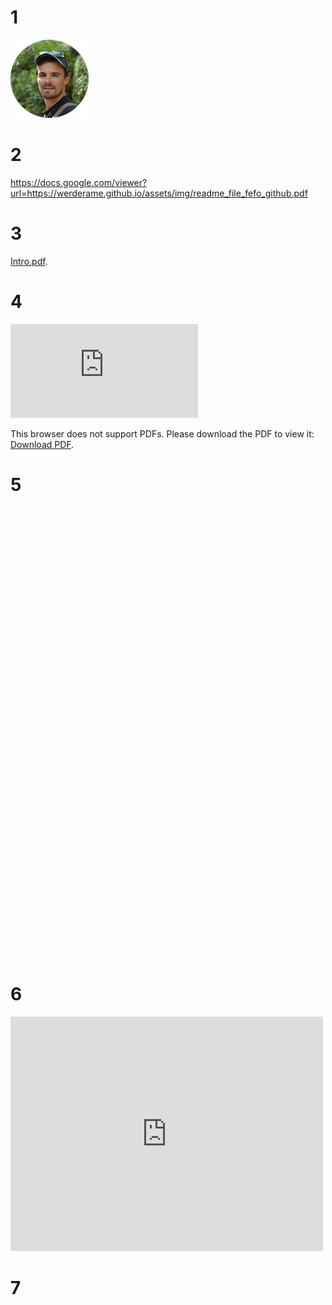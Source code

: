 # 1
<a href="werderame.github.io/assets/img/readme_file_fefo_github.pdf" class="image fit"><img src="assets/img/filippo-profile-picture-small.png" alt="" type="application/pdf"></a>

# 2
https://docs.google.com/viewer?url=https://werderame.github.io/assets/img/readme_file_fefo_github.pdf

# 3
[Intro.pdf](http://werderame.github.io/assets/img/readme_file_fefo_github.pdf).

# 4
<object data="https://werderame.github.io/assets/img/readme_file_fefo_github.pdf" type="application/pdf" width="700px" height="700px">
    <embed src="https://werderame.github.io/assets/img/readme_file_fefo_github.pdf">
        <p>This browser does not support PDFs. Please download the PDF to view it: <a href="https://werderame.github.io/assets/img/readme_file_fefo_github.pdf">Download PDF</a>.</p>
    </embed>
</object>

# 5
<!-- Embed PDF File -->
<object src="https://werderame.github.io/assets/img/readme_file_fefo_github.pdf" type="application/pdf" title="SamplePdf" width="500" height="720">
    <a href="https://werderame.github.io/assets/img/readme_file_fefo_github.pdf">shree</a> 
</object>

# 6
<embed src="https://werderame.github.io/assets/img/readme_file_fefo_github.pdf" width="500" height="375" 
 type="application/pdf">

# 7


<object src="https://docs.google.com/viewer?url=https://werderame.github.io/assets/img/readme_file_fefo_github.pdf" type="application/pdf" title="SamplePdf" width="500" height="720">
    <a href="https://docs.google.com/viewer?url=https://werderame.github.io/assets/img/readme_file_fefo_github.pdf">shree</a> 
</object>
